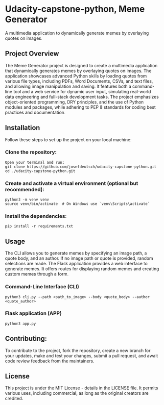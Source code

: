 # Udacity-capstone-python, Meme Generator
A multimedia application to dynamically generate memes by overlaying quotes on images.

## Project Overview
The Meme Generator project is designed to create a multimedia application that dynamically generates memes by overlaying quotes on images. The application showcases advanced Python skills by loading quotes from various file types, including PDFs, Word Documents, CSVs, and text files, and allowing image manipulation and saving. It features both a command-line tool and a web service for dynamic user input, simulating real-world data engineering and full-stack development tasks. The project emphasizes object-oriented programming, DRY principles, and the use of Python modules and packages, while adhering to PEP 8 standards for coding best practices and documentation.

## Installation
Follow these steps to set up the project on your local machine:

### Clone the repository:
    Open your terminal and run:
    git clone https://github.com/josefdeutsch/udacity-capstone-python.git
    cd ./udacity-capstone-python.git

### Create and activate a virtual environment (optional but recommended):
    python3 -m venv venv
    source venv/bin/activate  # On Windows use `venv\Scripts\activate`

### Install the dependencies:
    pip install -r requirements.txt


## Usage
The CLI allows you to generate memes by specifying an image path, a quote body, and an author. If no image path or quote is provided, random selections are made. The Flask application provides a web interface to generate memes. It offers routes for displaying random memes and creating custom memes through a form. 

### Command-Line Interface (CLI)
    python3 cli.py --path <path_to_image> --body <quote_body> --author <quote_author>

### Flask application (APP)
    python3 app.py

## Contributing:
To contribute to the project, fork the repository, create a new branch for your updates, make and test your changes, submit a pull request, and await code review feedback from the maintainers.
## License
This project is under the MIT License - details in the LICENSE file. It permits various uses, including commercial, as long as the original creators are credited.
